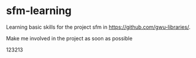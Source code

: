 # sfm-learning
Learning basic skills for the project sfm in https://github.com/gwu-libraries/.

Make me involved in the project as soon as possible


123213

